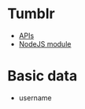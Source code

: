 # Tumblr

* [APIs](https://www.tumblr.com/docs/en/api/v2)
* [NodeJS module](https://github.com/tumblr/tumblr.js/)

# Basic data

* username

